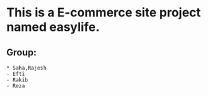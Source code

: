 # This is a E-commerce site project named easylife.

## Group:
	* Saha,Rajesh
	- Efti
	- Rakib
	- Reza
